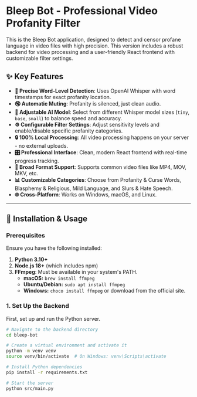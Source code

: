 # Bleep Bot - Professional Video Profanity Filter

This is the Bleep Bot application, designed to detect and censor profane language in video files with high precision. This version includes a robust backend for video processing and a user-friendly React frontend with customizable filter settings.

## ✨ Key Features

- **🎯 Precise Word-Level Detection**: Uses OpenAI Whisper with word timestamps for exact profanity location.
- **🔇 Automatic Muting**: Profanity is silenced, just clean audio.
- **🧠 Adjustable AI Model**: Select from different Whisper model sizes (`tiny`, `base`, `small`) to balance speed and accuracy.
- **⚙️ Configurable Filter Settings**: Adjust sensitivity levels and enable/disable specific profanity categories.
- **🔒 100% Local Processing**: All video processing happens on your server - no external uploads.
- **🎛️ Professional Interface**: Clean, modern React frontend with real-time progress tracking.
- **📁 Broad Format Support**: Supports common video files like MP4, MOV, MKV, etc.
- **📊 Customizable Categories**: Choose from Profanity & Curse Words, Blasphemy & Religious, Mild Language, and Slurs & Hate Speech.
- **🌐 Cross-Platform**: Works on Windows, macOS, and Linux.

---

## 🚀 Installation & Usage

### Prerequisites

Ensure you have the following installed:
1.  **Python 3.10+**
2.  **Node.js 18+** (which includes npm)
3.  **FFmpeg**: Must be available in your system's PATH.
    -   **macOS:** `brew install ffmpeg`
    -   **Ubuntu/Debian:** `sudo apt install ffmpeg`
    -   **Windows:** `choco install ffmpeg` or download from the official site.

### 1. Set Up the Backend

First, set up and run the Python server.

```bash
# Navigate to the backend directory
cd bleep-bot

# Create a virtual environment and activate it
python -m venv venv
source venv/bin/activate  # On Windows: venv\Scripts\activate

# Install Python dependencies
pip install -r requirements.txt

# Start the server
python src/main.py